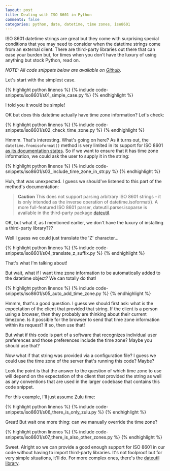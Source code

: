 ```yaml
---
layout: post
title: Dealing with ISO 8601 in Python
comments: false
categories: python, date, datetime, time zones, iso8601
---
```


ISO 8601 datetime strings are great but they come with surprising
special conditions that you may need to consider when the datetime
strings come from an external client. There are third-party libraries
out there that can ease your burden but, for times when you don't have
the luxury of using anything but stock Python, read on.

*NOTE: All code snippets below are available on [Github](https://github.com/relaxdiego/relaxdiego.github.com/tree/master/_includes/code-snippets/iso8601)*.

Let's start with the simplest case.

{% highlight python linenos %}
{% include code-snippets/iso8601/s01_simple_case.py %}
{% endhighlight %}

I told you it would be simple!

OK but does this datetime actually have time zone information? Let's check:

{% highlight python linenos %}
{% include code-snippets/iso8601/s02_check_time_zone.py %}
{% endhighlight %}

Hmmm. That's interesting. What's going on here? As it turns out, the
`datetime.fromisoformat()` method is very limited in its support for
ISO 8601 [as its documentation states](https://docs.python.org/3/library/datetime.html#datetime.datetime.fromisoformat).
So if we want to ensure that it has time zone information, we could
ask the user to supply it in the string:

{% highlight python linenos %}
{% include code-snippets/iso8601/s03_include_time_zone_in_str.py %}
{% endhighlight %}

Huh, that was unexpected. I guess we should've listened to this part of
the method's documentation:

> **Caution** This does not support parsing arbitrary ISO 8601 strings
> \- it is only intended as the inverse operation of datetime.isoformat().
> A more full-featured ISO 8601 parser, dateutil.parser.isoparse is
> available in the third-party package [dateutil](https://dateutil.readthedocs.io/en/stable/).

OK, but what if, as I mentioned earlier, we don't have the luxury of
installing a third-party library???

Well I guess we could just translate the 'Z' character...

{% highlight python linenos %}
{% include code-snippets/iso8601/s04_translate_z_suffix.py %}
{% endhighlight %}

That's what I'm talking about!

But wait, what if I want time zone information to be automatically added
to the datetime object? We can totally do that!

{% highlight python linenos %}
{% include code-snippets/iso8601/s05_auto_add_time_zone.py %}
{% endhighlight %}

Hmmm, that's a good question. I guess we should first ask: what is the
expectation of the client that provided that string. If the client is
a person using a browser, then they probably are thinking about their
current timezone. Is it possible for the browser to send that time zone
information within its request? If so, then use that!

But what if this code is part of a software that recognizes individual
user preferences and those preferences include the time zone? Maybe you
should use that?

Now what if that string was provided via a configuration file? I guess
we could use the time zone of the server that's running this code? Maybe?

Look the point is that the answer to the question of which time zone to
use will depend on the expectation of the client that provided the string
as well as any conventions that are used in the larger codebase that
contains this code snippet.

For this example, I'll just assume Zulu time:

{% highlight python linenos %}
{% include code-snippets/iso8601/s06_there_is_only_zulu.py %}
{% endhighlight %}

Great! But wait one more thing: can we manually override the time zone?

{% highlight python linenos %}
{% include code-snippets/iso8601/s07_there_is_also_other_zones.py %}
{% endhighlight %}

Sweet. Alright so we can provide a good enough support for ISO 8601 in
our code without having to import third-party libraries. It's not foolproof
but for very simple situations, it'll do. For more complex ones, there's
the [dateutil library](https://dateutil.readthedocs.io/en/stable/).
